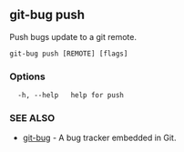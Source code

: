 ## git-bug push

Push bugs update to a git remote.

```
git-bug push [REMOTE] [flags]
```

### Options

```
  -h, --help   help for push
```

### SEE ALSO

* [git-bug](git-bug.md)	 - A bug tracker embedded in Git.

